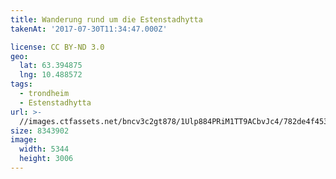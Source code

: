 ```yaml
---
title: Wanderung rund um die Estenstadhytta
takenAt: '2017-07-30T11:34:47.000Z'

license: CC BY-ND 3.0
geo:
  lat: 63.394875
  lng: 10.488572
tags:
  - trondheim
  - Estenstadhytta
url: >-
  //images.ctfassets.net/bncv3c2gt878/1Ulp884PRiM1TT9ACbvJc4/782de4f45395bf39ad0de5297986b80d/wanderung-rund-um-die-estenstadhytta_36224162986_o
size: 8343902
image:
  width: 5344
  height: 3006
---
```


